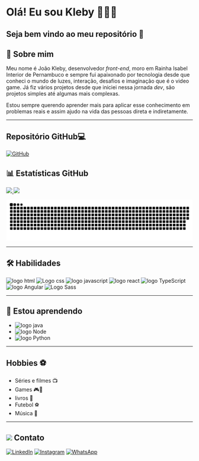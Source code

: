 # Olá! Eu sou Kleby 👨🏻‍💻

## Seja bem vindo ao meu repositório 👋

## 🚀 Sobre mim

Meu nome é João Kleby, desenvolvedor *front-end*, moro em Rainha Isabel Interior de Pernambuco e sempre fui apaixonado por tecnologia desde que conheci o mundo de luzes, interação, desafios e imaginação que é o video game. Já fiz vários projetos desde que iniciei nessa jornada *dev*, são projetos simples até algumas mais complexas.

Estou sempre querendo aprender mais para aplicar esse conhecimento em problemas reais e assim ajudo na vida das pessoas direta e indiretamente.

---

## Repositório GitHub:computer:

 [![GitHub](https://img.shields.io/badge/GitHub-000?style=for-the-badge&logo=github&logoColor=fff)](https://github.com/Kleby/)

##  :bar_chart: Estatísticas GitHub
<div><a href="https://github.com/Kleby"><img loading="lazy" height="180em" src="https://github-readme-stats.vercel.app/api/top-langs/?username=kleby&layout=compact&langs_count=7&theme=highcontrast&count_private=false"/> <img loading="github" height="180em" src="https://github-readme-stats.vercel.app/api?username=kleby&show_icons=true&theme=highcontrast&include_all_commits=true&count_private=false"/></a></div>

<!--[![Repo Card](https://github-readme-stats.vercel.app/api/pin/?username=Kleby&repo=angular_healty-recipes&bg_color=000&border_color=30A3DC&show_icons=true&icon_color=30A3DC&title_color=E94D5F&text_color=FFF theme)](https://github.com/Kleby/angular_healty-recipes) -->
![snake animation](https://github.com/Kleby/Kleby/blob/output/github-snake-dark.svg)

<!--
<picture>
  <source
    media="(prefers-color-scheme: light)"
    srcset="https://github.com/Kleby/Kleby/blob/output/github-snake.svg"
  />
  <img
    alt="github contribution grid snake animation"
    src="https://github.com/Kleby/Kleby/blob/output/github-snake.svg"
  />
</picture>
-->

---


## 🛠 Habilidades

<div>
	<img src="https://cdn.jsdelivr.net/gh/devicons/devicon/icons/html5/html5-original.svg" width="40" height="40" alt="logo html"title="Logo html"  /> <img src="https://cdn.jsdelivr.net/gh/devicons/devicon/icons/css3/css3-original.svg" width="40" height="40" alt="Logo css" title="Logo css" /> <img src="https://cdn.jsdelivr.net/gh/devicons/devicon/icons/javascript/javascript-original.svg" width="40" height="40" alt="logo javascript" title="logo javascript" /> <img src="https://cdn.jsdelivr.net/gh/devicons/devicon/icons/react/react-original.svg" width="40" height="40" alt="logo react" title="logo react" /> <img src="https://cdn.jsdelivr.net/gh/devicons/devicon/icons/typescript/typescript-original.svg" width="40" height="40" alt="logo TypeScript" title="logo TypeScript" /> <img src="https://cdn.jsdelivr.net/gh/devicons/devicon/icons/angularjs/angularjs-original.svg" width="40" height="40" alt="logo Angular" title="logo Angular" /> <img src="https://cdn.jsdelivr.net/gh/devicons/devicon/icons/sass/sass-original.svg" alt="Logo Sass" title=="Logo Sass" width="40" height="40" />         
</div>

---

## 🧠 Estou aprendendo

<ul>
    <li
        ><img src="https://cdn.jsdelivr.net/gh/devicons/devicon/icons/java/java-original.svg" width="40" height="40" alt="logo java"/>
    </li>
    <li>
        <img src="https://cdn.jsdelivr.net/gh/devicons/devicon/icons/nodejs/nodejs-original.svg" width="40" height="40" alt="logo Node" />
    </li>
    <li>
        <img loading="python" src="https://cdn.jsdelivr.net/gh/devicons/devicon/icons/python/python-original.svg" width="40" height="40" alt="logo Python" />
    </li>
</ul>  

---

## Hobbies  :soccer:

- Séries e filmes :tv: 
- Games :video_game::space_invader:
- livros :book:
- Futebol :soccer:
- Música :musical_note:

---

##  <img src="https://media.tenor.com/WHUtiaYJmI8AAAAC/contact-me-call-me.gif" width="40"/> Contato

[![LinkedIn](https://img.shields.io/badge/LinkedIn-%230077B5?style=for-the-badge&logo=linkedin&logoColor=fff "Linkedin de João Kleby")](https://www.linkedin.com/in/jkleby/)  [![Instagram](https://img.shields.io/badge/-Instagram-%23E4405F?style=for-the-badge&logo=instagram&logoColor=white  "Instagram de João Kleby")](https://www.instagram.com/klebyveiga/)  [![WhatsApp](https://img.shields.io/badge/WhatsApp-25D366?style=for-the-badge&logo=whatsapp&logoColor=white  "WhatsApp de João Kleby")](https://api.whatsapp.com/send/?phone=558798166214&text&type=phone_number&app_absent=0)

